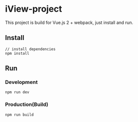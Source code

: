 # iView-project

This project is build for Vue.js 2 + webpack, just install and run.

## Install
```bush
// install dependencies
npm install
```
## Run
### Development
```bush
npm run dev
```
### Production(Build)
```bush
npm run build
```

